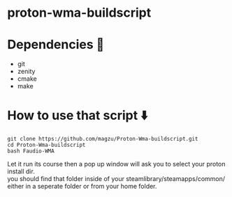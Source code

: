# proton-wma-buildscript

# Dependencies :syringe:
- git
- zenity
- cmake
- make

# How to use that script :arrow_down:

```
git clone https://github.com/magzu/Proton-Wma-buildscript.git
cd Proton-Wma-buildscript
bash Faudio-WMA
```

Let it run its course then a pop up window will ask you to select your proton install dir. <br>
you should find that folder inside of your steamlibrary/steamapps/common/ either in a seperate folder or from your home folder.
